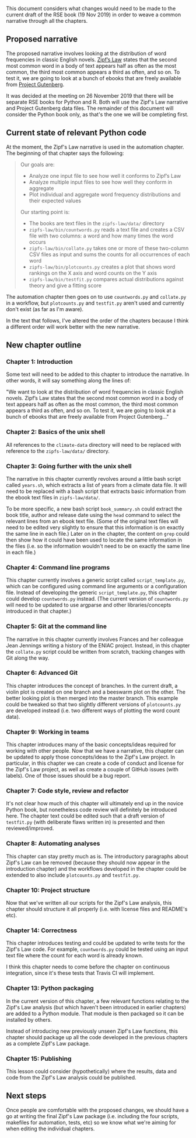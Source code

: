 This document considers what changes would need to be made to the current draft of the RSE book (19 Nov 2019) 
in order to weave a common narrative through all the chapters.

## Proposed narrative

The proposed narrative involves looking at the distribution of word frequencies in classic English novels. 
[Zipf’s Law](https://en.wikipedia.org/wiki/Zipf%27s_law) states that the second most common word
in a body of text appears half as often as the most common,
the third most common appears a third as often, and so on.
To test it, we are going to look at a bunch of ebooks that are freely available from
[Project Gutenberg](https://www.gutenberg.org/).

It was decided at the meeting on 26 November 2019 that there will be separate RSE books for Python and R. 
Both will use the Zipf's Law narrative and Project Gutenberg data files.
The remainder of this document will consider the Python book only,
as that's the one we will be completing first.

## Current state of relevant Python code

At the moment, the Zipf's Law narrative is used in the automation chapter.
The beginning of that chapter says the following:

> Our goals are:
>
> - Analyze one input file to see how well it conforms to Zipf’s Law
> - Analyze multiple input files to see how well they conform in aggregate
> - Plot individual and aggregate word frequency distributions and their expected values
>
> Our starting point is:
>
> - The books are text files in the `zipfs-law/data/` directory
> - `zipfs-law/bin/countwords.py` reads a text file and creates a CSV file with two columns: a word and  how many times the word occurs
> - `zipfs-law/bin/collate.py` takes one or more of these two-column CSV files as input and sums the counts for all occurrences of each word
> - `zipfs-law/bin/plotcounts.py` creates a plot that shows word rankings on the X axis and word counts on the Y axis
> - `zipfs-law/bin/testfit.py` compares actual distributions against theory and give a fitting score

The automation chapter then goes on to use `countwords.py` and `collate.py` in a workflow,
but `plotcounts.py` and `testfit.py` aren't used and currently don't exist
(as far as I'm aware).

In the text that follows,
I've altered the order of the chapters
because I think a different order will work better with the new narrative.

## New chapter outline

### Chapter 1: Introduction

Some text will need to be added to this chapter to introduce the narrative.
In other words, it will say something along the lines of: 

"We want to look at the distribution of word frequencies in classic English novels.
Zipf’s Law states that the second most common word in a body of text appears half as often as the most common,
the third most common appears a third as often, and so on.
To test it, we are going to look at a bunch of ebooks that are freely available from Project Gutenberg..."

### Chapter 2: Basics of the unix shell

All references to the `climate-data` directory will need to be replaced
with reference to the `zipfs-law/data/` directory.

### Chapter 3: Going further with the unix shell

The narrative in this chapter currently revolves around a little bash script called `years.sh`,
which extracts a list of years from a climate data file.
It will need to be replaced with a bash script
that extracts basic information from the ebook text files in `zipfs-law/data/`.

To be more specific, a new bash script `book_summary.sh` could extract the
book title, author and release date using the `head` command to select the relevant lines
from an ebook text file. 
(Some of the original text files will need to be edited very slightly
to ensure that this information is on exactly the same line in each file.)
Later on in the chapter,
the content on `grep` could then show how it could have been used to locate the same
information in the files 
(i.e. so the information wouldn't need to be on exactly the same line in each file.)

### Chapter 4: Command line programs

This chapter currently involves a generic script called `script_template.py`,
which can be configured using command line arguments or a configuration file.
Instead of developing the generic `script_template.py`,
this chapter could develop `countwords.py` instead.
(The current version of `countwords.py` will need to be updated to use argparse
and other libraries/concepts introduced in that chapter.)

### Chapter 5: Git at the command line

The narrative in this chapter currently involves Frances and her colleague Jean Jennings
writing a history of the ENIAC project.
Instead, in this chapter the `collate.py` script could be written from scratch,
tracking changes with Git along the way.

### Chapter 6: Advanced Git

This chapter introduces the concept of branches.
In the current draft, a violin plot is created on one branch
and a beeswarm plot on the other.
The better looking plot is then merged into the master branch.
This example could be tweaked so that two slightly different versions of 
`plotcounts.py` are developed instead
(i.e. two different ways of plotting the word count data).

### Chapter 9: Working in teams

This chapter introduces many of the basic concepts/ideas required for working with other people.
Now that we have a narrative,
this chapter can be updated to apply those concepts/ideas to the Zipf's Law project.
In particular,
in this chapter we can create a code of conduct and license for the Zipf's Law project,
as well as create a couple of GitHub issues (with labels).
One of those issues should be a bug report.

### Chapter 7: Code style, review and refactor

It's not clear how much of this chapter will ultimately end up in the novice Python book,
but nonetheless code review will definitely be introduced here.
The chapter text could be edited such that a draft version of `testfit.py`
(with deliberate flaws written in)
is presented and then reviewed/improved.

### Chapter 8: Automating analyses 

This chapter can stay pretty much as is.
The introductory paragraphs about Zipf's Law can be removed 
(because they should now appear in the introduction chapter)
and the workflows developed in the chapter could be extended to also include
`plotcounts.py` and `testfit.py`.

### Chapter 10: Project structure

Now that we've written all our scripts for the Zipf's Law analysis,
this chapter should structure it all properly (i.e. with license files and README's etc).

### Chapter 14: Correctness

This chapter introduces testing and could be updated to write tests for the Zipf's Law code.
For example, `countwords.py` could be tested using an input text file where the count
for each word is already known.

I think this chapter needs to come before the chapter on continuous integration,
since it's these tests that Travis CI will implement.

### Chapter 13: Python packaging

In the current version of this chapter,
a few relevant functions relating to the Zipf's Law analysis 
(but which haven't been introduced in earlier chapters) are added to a Python module.
That module is then packaged so it can be installed by others.

Instead of introducing new previously unseen Zipf's Law functions,
this chapter should package up all the code developed in the previous chapters
as a complete Zipf's Law package.

### Chapter 15: Publishing

This lesson could consider (hypothetically) where the results, data and code from the Zipf's Law
analysis could be published.

## Next steps

Once people are comfortable with the proposed changes,
we should have a go at writing the final Zipf's Law package
(i.e. including the four scripts, makefiles for automation, tests, etc)
so we know what we're aiming for when editing the individual chapters.
 
